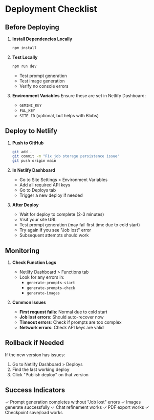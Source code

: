 # Deployment Checklist

## Before Deploying

1. **Install Dependencies Locally**
   ```bash
   npm install
   ```

2. **Test Locally**
   ```bash
   npm run dev
   ```
   - Test prompt generation
   - Test image generation
   - Verify no console errors

3. **Environment Variables**
   Ensure these are set in Netlify Dashboard:
   - `GEMINI_KEY`
   - `FAL_KEY`
   - `SITE_ID` (optional, but helps with Blobs)

## Deploy to Netlify

1. **Push to GitHub**
   ```bash
   git add .
   git commit -m "Fix job storage persistence issue"
   git push origin main
   ```

2. **In Netlify Dashboard**
   - Go to Site Settings > Environment Variables
   - Add all required API keys
   - Go to Deploys tab
   - Trigger a new deploy if needed

3. **After Deploy**
   - Wait for deploy to complete (2-3 minutes)
   - Visit your site URL
   - Test prompt generation (may fail first time due to cold start)
   - Try again if you see "Job lost" error
   - Subsequent attempts should work

## Monitoring

1. **Check Function Logs**
   - Netlify Dashboard > Functions tab
   - Look for any errors in:
     - `generate-prompts-start`
     - `generate-prompts-check`
     - `generate-images`

2. **Common Issues**
   - **First request fails**: Normal due to cold start
   - **Job lost errors**: Should auto-recover now
   - **Timeout errors**: Check if prompts are too complex
   - **Network errors**: Check API keys are valid

## Rollback if Needed

If the new version has issues:
1. Go to Netlify Dashboard > Deploys
2. Find the last working deploy
3. Click "Publish deploy" on that version

## Success Indicators

✓ Prompt generation completes without "Job lost" errors
✓ Images generate successfully
✓ Chat refinement works
✓ PDF export works
✓ Checkpoint save/load works
